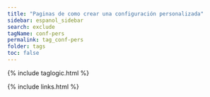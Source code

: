 ```yaml
---
title: "Paginas de como crear una configuración personalizada"
sidebar: espanol_sidebar
search: exclude
tagName: conf-pers
permalink: tag_conf-pers
folder: tags
toc: false
---
```

{% include taglogic.html %}

{% include links.html %}
